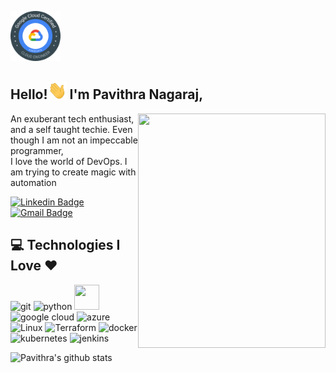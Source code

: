 <p align="centre">
  <img src="logos/ace.png" width="80" height="80" />
</p>
<h2> Hello!<img src="https://raw.githubusercontent.com/ABSphreak/ABSphreak/master/gifs/Hi.gif" width="30px"> I'm Pavithra Nagaraj,</h2> 
<img align="right" src="https://emojipedia-us.s3.dualstack.us-west-1.amazonaws.com/thumbs/320/emojidex/112/female-technologist_1f469-200d-1f4bb.png" width="300" height="375">
An exuberant tech enthusiast, and a self taught techie. Even though I am not an impeccable programmer,<br/> 
I love the world of DevOps. I am trying to create magic with automation 

[![Linkedin Badge](https://img.shields.io/badge/-Pavithra_Nagaraj-blue?style=flat-square&logo=Linkedin&logoColor=white&link=https://www.linkedin.com/in/pavithra-nagaraj-803203154/)](https://www.linkedin.com/in/pavithra-nagaraj-803203154/) [![Gmail Badge](https://img.shields.io/badge/-pavithraraj2619@gmail.com-c14438?style=flat-square&logo=Gmail&logoColor=white&link=mailto:pavithraraj2619@gmail.com)](mailto:pavithraraj2619@gmail.com)

## 💻 Technologies I Love ❤️

 <img src="https://img.icons8.com/color/48/000000/git.png" alt="git" width="40" height="40">
 <!-- <img src="https://www.vectorlogo.zone/logos/golang/golang-ar21.svg" alt="Go" height="40"> -->
 <img src="https://img.icons8.com/color/48/000000/python.png" alt="python" width="40" height="40">
 <img src="https://img.icons8.com/color/452/amazon-web-services.png" width="40" height="40" >
 <img src="https://img.icons8.com/color/48/000000/google-cloud-platform.png" alt="google cloud"  width="40" height="40" >
 <img src="https://img.icons8.com/color/48/000000/azure-1.png" alt="azure"  width="40" height="40" >
 <img src="https://img.icons8.com/color/48/000000/linux.png" alt="Linux"  width="40" height="40" >
 <img src="https://i.pinimg.com/originals/28/ec/74/28ec7440a57536eebad2931517aa1cce.png" alt="Terraform"  width="40" height="40">
 <img src="https://img.icons8.com/color/48/000000/docker.png" alt="docker"  width="40" height="40" >
 <img src="https://img.icons8.com/color/48/000000/kubernetes.svg" alt="kubernetes"  width="40" height="40" >
 <img src="https://img.icons8.com/color/48/000000/jenkins.png" alt="jenkins"  width="40" height="40" >



![Pavithra's github stats](https://github-readme-stats.vercel.app/api?username=pavithranagaraj26&bg_color=30,e96443,904e95&title_color=fff&text_color=fff)
